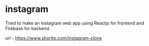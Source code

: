 # instagram
Tried to make an instagram web app using Reactjs for frontend and Firebase for backend.

url - https://www.shortto.com/instagram-clone
